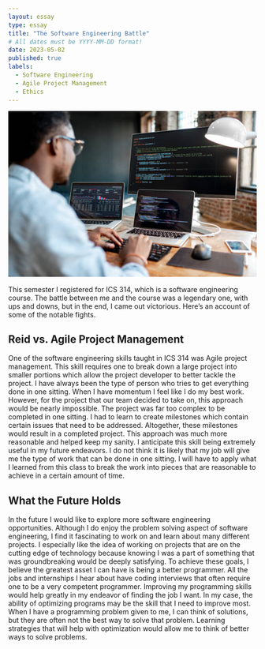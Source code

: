 ```yaml
---
layout: essay
type: essay
title: "The Software Engineering Battle"
# All dates must be YYYY-MM-DD format!
date: 2023-05-02
published: true
labels:
  - Software Engineering
  - Agile Project Management
  - Ethics
---
```


<img width="550px" class="rounded float-start pe-4" src="../img/softwareengineeringpic.jpg">

This semester I registered for ICS 314, which is a software engineering course. The battle between me and the course was a legendary one, with ups and downs, but in the end, I came out victorious. Here’s an account of some of the notable fights.

## Reid vs. Agile Project Management

One of the software engineering skills taught in ICS 314 was Agile project management. This skill requires one to break down a large project into smaller portions which allow the project developer to better tackle the project. I have always been the type of person who tries to get everything done in one sitting. When I have momentum I feel like I do my best work. However, for the project that our team decided to take on, this approach would be nearly impossible. The project was far too complex to be completed in one sitting. I had to learn to create milestones which contain certain issues that need to be addressed. Altogether, these milestones would result in a completed project. This approach was much more reasonable and helped keep my sanity. I anticipate this skill being extremely useful in my future endeavors. I do not think it is likely that my job will give me the type of work that can be done in one sitting. I will have to apply what I learned from this class to break the work into pieces that are reasonable to achieve in a certain amount of time.

## What the Future Holds

In the future I would like to explore more software engineering opportunities. Although I do enjoy the problem solving aspect of software engineering, I find it fascinating to work on and learn about many different projects. I especially like the idea of working on projects that are on the cutting edge of technology because knowing I was a part of something that was groundbreaking would be deeply satisfying. To achieve these goals, I believe the greatest asset I can have is being a better programmer. All the jobs and internships I hear about have coding interviews that often require one to be a very competent programmer. Improving my programming skills would help greatly in my endeavor of finding the job I want. In my case, the ability of optimizing programs may be the skill that I need to improve most. When I have a programming problem given to me, I can think of solutions, but they are often not the best way to solve that problem. Learning strategies that will help with optimization would allow me to think of better ways to solve problems.
